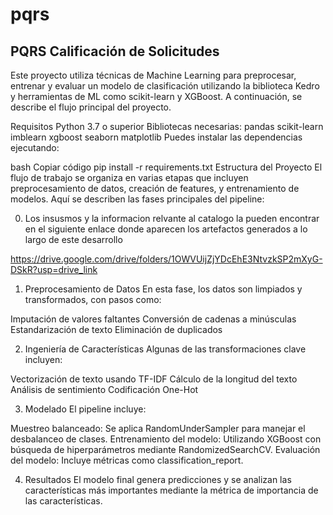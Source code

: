 # pqrs
## PQRS Calificación de Solicitudes
Este proyecto utiliza técnicas de Machine Learning para preprocesar, entrenar y evaluar un modelo de clasificación utilizando la biblioteca Kedro y herramientas de ML como scikit-learn y XGBoost. A continuación, se describe el flujo principal del proyecto.

Requisitos
Python 3.7 o superior
Bibliotecas necesarias:
pandas
scikit-learn
imblearn
xgboost
seaborn
matplotlib
Puedes instalar las dependencias ejecutando:

bash
Copiar código
pip install -r requirements.txt
Estructura del Proyecto
El flujo de trabajo se organiza en varias etapas que incluyen preprocesamiento de datos, creación de features, y entrenamiento de modelos. Aquí se describen las fases principales del pipeline:

0. Los insusmos y la informacion relvante al catalogo la pueden encontrar en el siguiente enlace donde aparecen los artefactos generados a lo largo de este desarrollo

https://drive.google.com/drive/folders/1OWVUijZjYDcEhE3NtvzkSP2mXyG-DSkR?usp=drive_link


1. Preprocesamiento de Datos
En esta fase, los datos son limpiados y transformados, con pasos como:

Imputación de valores faltantes
Conversión de cadenas a minúsculas
Estandarización de texto
Eliminación de duplicados

2. Ingeniería de Características
Algunas de las transformaciones clave incluyen:

Vectorización de texto usando TF-IDF
Cálculo de la longitud del texto
Análisis de sentimiento
Codificación One-Hot

3. Modelado
El pipeline incluye:

Muestreo balanceado: Se aplica RandomUnderSampler para manejar el desbalanceo de clases.
Entrenamiento del modelo: Utilizando XGBoost con búsqueda de hiperparámetros mediante RandomizedSearchCV.
Evaluación del modelo: Incluye métricas como classification_report.

4. Resultados
El modelo final genera predicciones y se analizan las características más importantes mediante la métrica de importancia de las características.

